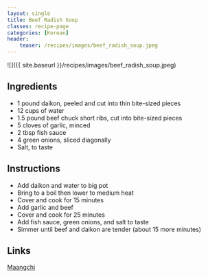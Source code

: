 ```yaml
---
layout: single
title: Beef Radish Soup
classes: recipe-page
categories: [Korean]
header:
    teaser: /recipes/images/beef_radish_soup.jpeg
---
```


![]({{ site.baseurl }}/recipes/images/beef_radish_soup.jpeg)

## Ingredients
- 1 pound daikon, peeled and cut into thin bite-sized pieces
- 12 cups of water
- 1.5 pound beef chuck short ribs, cut into bite-sized pieces
- 5 cloves of garlic, minced
- 2 tbsp fish sauce
- 4 green onions, sliced diagonally
- Salt, to taste

## Instructions
- Add daikon and water to big pot
- Bring to a boil then lower to medium heat
- Cover and cook for 15 minutes
- Add garlic and beef
- Cover and cook for 25 minutes
- Add fish sauce, green onions, and salt to taste
- Simmer until beef and daikon are tender (about 15 more minutes)

## Links
[Maangchi](https://www.maangchi.com/recipe/soegogi-muguk)